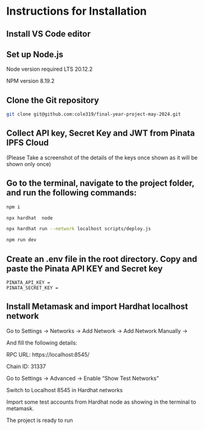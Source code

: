 # Instructions for Installation

## Install VS Code editor 

## Set up Node.js
Node version required LTS 20.12.2

NPM version 8.19.2

## Clone the Git repository
```zsh
git clone git@github.com:cole319/final-year-project-may-2024.git
```

## Collect API key, Secret Key and JWT from Pinata IPFS Cloud
(Please Take a screenshot of the details of the keys once shown as it will be shown only once)

## Go to the terminal, navigate to the project folder, and run the following commands:
```bash
npm i

npx hardhat  node

npx hardhat run --network localhost scripts/deploy.js

npm run dev 
```
## Create an .env file in the root directory. Copy and paste the Pinata API KEY and Secret key

```.env	
PINATA_API_KEY =
PINATA_SECRET_KEY = 
```

## Install Metamask and import Hardhat localhost network

Go to Settings -> Networks -> Add Network -> Add Network Manually -> 

And fill the following details: 

RPC URL: https://localhost:8545/

Chain ID: 31337

Go to Settings -> Advanced -> Enable “Show Test Networks”

Switch to Localhost 8545 in Hardhat networks

Import some test accounts from Hardhat node as showing in the terminal to metamask.

The project is ready to run  

